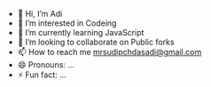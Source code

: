 - 👋 Hi, I’m Adi
- 👀 I’m interested in Codeing
- 🌱 I’m currently learning JavaScript
- 💞️ I’m looking to collaborate on Public forks
- 📫 How to reach me mrsudipchdasadi@gmail.com
- 😄 Pronouns: ...
- ⚡ Fun fact: ...

<!---
shitxadi/shitxadi is a ✨ special ✨ repository because its `README.md` (this file) appears on your GitHub profile.
You can click the Preview link to take a look at your changes.
--->
